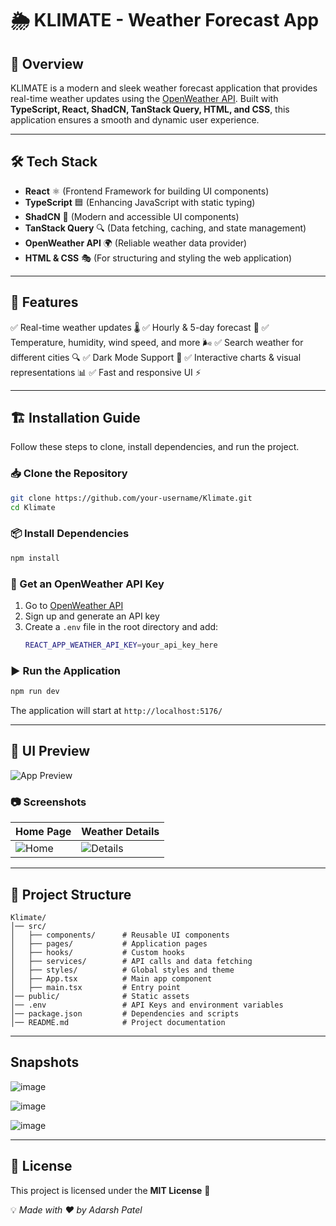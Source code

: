 # 🌦️ KLIMATE - Weather Forecast App

## 🚀 Overview

KLIMATE is a modern and sleek weather forecast application that provides real-time weather updates using the [OpenWeather API](https://openweathermap.org/). Built with **TypeScript, React, ShadCN, TanStack Query, HTML, and CSS**, this application ensures a smooth and dynamic user experience.

---

## 🛠️ Tech Stack

- **React** ⚛️ (Frontend Framework for building UI components)
- **TypeScript** 🟦 (Enhancing JavaScript with static typing)
- **ShadCN** 🎨 (Modern and accessible UI components)
- **TanStack Query** 🔍 (Data fetching, caching, and state management)
- **OpenWeather API** 🌍 (Reliable weather data provider)
- **HTML & CSS** 🎭 (For structuring and styling the web application)

---

## 🎯 Features

✅ Real-time weather updates 🌡️
✅ Hourly & 5-day forecast 📅
✅ Temperature, humidity, wind speed, and more 🌬️
✅ Search weather for different cities 🔍
✅ Dark Mode Support 🌙
✅ Interactive charts & visual representations 📊
✅ Fast and responsive UI ⚡

---

## 🏗️ Installation Guide

Follow these steps to clone, install dependencies, and run the project.

### 📥 Clone the Repository

```sh
git clone https://github.com/your-username/Klimate.git
cd Klimate
```

### 📦 Install Dependencies

```sh
npm install
```

### 🔑 Get an OpenWeather API Key

1. Go to [OpenWeather API](https://home.openweathermap.org/api_keys)
2. Sign up and generate an API key
3. Create a `.env` file in the root directory and add:
   ```sh
   REACT_APP_WEATHER_API_KEY=your_api_key_here
   ```

### ▶️ Run the Application

```sh
npm run dev
```

The application will start at `http://localhost:5176/`

---

## 🎨 UI Preview

![App Preview](./screenshot.png)

### 📷 Screenshots
| Home Page | Weather Details |
|-----------|----------------|
| ![Home](./home.png) | ![Details](./details.png) |

---

## 🔧 Project Structure

```
Klimate/
│── src/
│   ├── components/      # Reusable UI components
│   ├── pages/           # Application pages
│   ├── hooks/           # Custom hooks
│   ├── services/        # API calls and data fetching
│   ├── styles/          # Global styles and theme
│   ├── App.tsx          # Main app component
│   ├── main.tsx         # Entry point
│── public/              # Static assets
│── .env                 # API Keys and environment variables
│── package.json         # Dependencies and scripts
│── README.md            # Project documentation
```

---

## Snapshots

![image](https://github.com/user-attachments/assets/27be02cd-908a-46d8-9338-f22e40c86d9a)


![image](https://github.com/user-attachments/assets/489f888d-241a-41f0-b758-b5fae7ce9355)

![image](https://github.com/user-attachments/assets/58d1b0be-3aa5-4f28-8ce8-5e10f56acb58)


---

## 📜 License

This project is licensed under the **MIT License** 📜

💡 *Made with ❤️ by Adarsh Patel*

